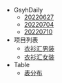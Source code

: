 <!-- * [OpenIM的使命](README.md) -->
* GsyhDaily
  * [20220627](week/0627.md)
  * [20220704](week/0704.md)
  * [20220710](week/0710.md)
* 项目列表
  * [衣衫汇男装](program/e3hm.md)
  * [衣衫汇女装](program/e3hw.md)
* Table
  * [表分布](table/index.md)
